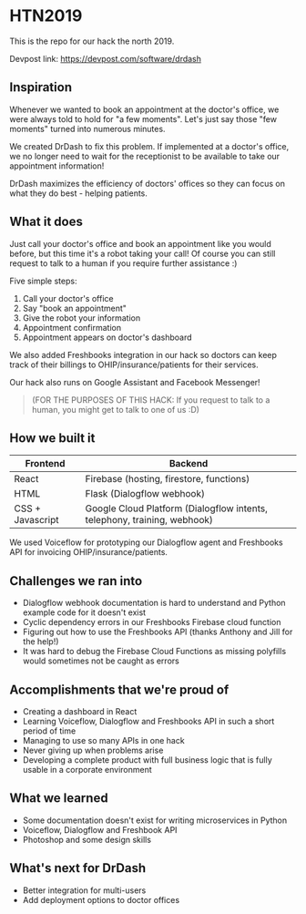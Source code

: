 # HTN2019

This is the repo for our hack the north 2019.

Devpost link: https://devpost.com/software/drdash

## Inspiration
Whenever we wanted to book an appointment at the doctor's office, we were always told to hold for "a few moments". Let's just say those "few moments" turned into numerous minutes.

We created DrDash to fix this problem. If implemented at a doctor's office, we no longer need to wait for the receptionist to be available to take our appointment information!

DrDash maximizes the efficiency of doctors' offices so they can focus on what they do best - helping patients.

## What it does
Just call your doctor's office and book an appointment like you would before, but this time it's a robot taking your call!
Of course you can still request to talk to a human if you require further assistance :)

Five simple steps:
1. Call your doctor's office
2. Say "book an appointment"
3. Give the robot your information
4. Appointment confirmation
5. Appointment appears on doctor's dashboard

We also added Freshbooks integration in our hack so doctors can keep track of their billings to OHIP/insurance/patients for their services.

Our hack also runs on Google Assistant and Facebook Messenger!

> (FOR THE PURPOSES OF THIS HACK: If you request to talk to a human, you might get to talk to one of us :D)

## How we built it
| Frontend        | Backend           |
| ------------- |-------------|
| React      | Firebase (hosting, firestore, functions) |
| HTML      | Flask (Dialogflow webhook) | 
| CSS + Javascript | Google Cloud Platform (Dialogflow intents, telephony, training, webhook) |

We used Voiceflow for prototyping our Dialogflow agent and Freshbooks API for invoicing OHIP/insurance/patients.

## Challenges we ran into
- Dialogflow webhook documentation is hard to understand and Python example code for it doesn't exist
- Cyclic dependency errors in our Freshbooks Firebase cloud function
- Figuring out how to use the Freshbooks API (thanks Anthony and Jill for the help!)
- It was hard to debug the Firebase Cloud Functions as missing polyfills would sometimes not be caught as errors

## Accomplishments that we're proud of
- Creating a dashboard in React
- Learning Voiceflow, Dialogflow and Freshbooks API in such a short period of time
- Managing to use so many APIs in one hack
- Never giving up when problems arise
- Developing a complete product with full business logic that is fully usable in a corporate environment

## What we learned
- Some documentation doesn't exist for writing microservices in Python
- Voiceflow, Dialogflow and Freshbook API
- Photoshop and some design skills

## What's next for DrDash
- Better integration for multi-users
- Add deployment options to doctor offices
